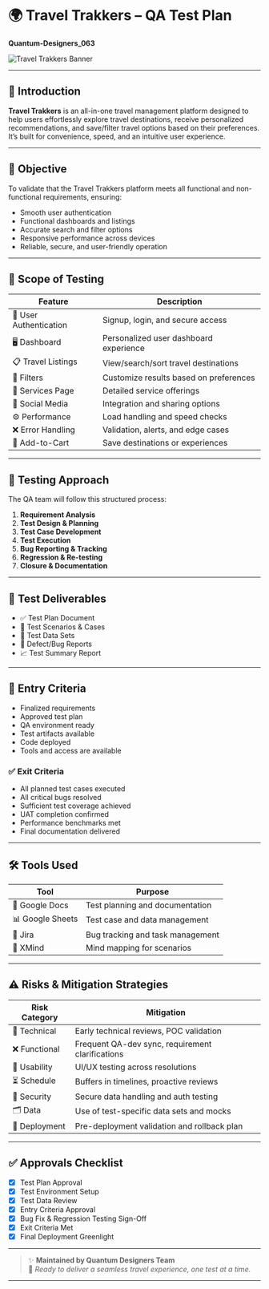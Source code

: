 # 🌍 Travel Trakkers – QA Test Plan  
**Quantum-Designers_063**

![Travel Trakkers Banner](https://github.com/user-attachments/assets/c70e88c2-3ad7-42c2-a23a-3cdb402361cb)

---

## 📌 Introduction  
**Travel Trakkers** is an all-in-one travel management platform designed to help users effortlessly explore travel destinations, receive personalized recommendations, and save/filter travel options based on their preferences. It’s built for convenience, speed, and an intuitive user experience.

---

## 🎯 Objective  
To validate that the Travel Trakkers platform meets all functional and non-functional requirements, ensuring:

- Smooth user authentication
- Functional dashboards and listings
- Accurate search and filter options
- Responsive performance across devices
- Reliable, secure, and user-friendly operation

---

## 🧭 Scope of Testing  

| Feature | Description |
|--------|-------------|
| 🔐 User Authentication | Signup, login, and secure access |
| 🖥️ Dashboard | Personalized user dashboard experience |
| 📋 Travel Listings | View/search/sort travel destinations |
| 🔎 Filters | Customize results based on preferences |
| 📄 Services Page | Detailed service offerings |
| 📲 Social Media | Integration and sharing options |
| ⚙️ Performance | Load handling and speed checks |
| ❌ Error Handling | Validation, alerts, and edge cases |
| 🛒 Add-to-Cart | Save destinations or experiences |

---

## 🧪 Testing Approach  

The QA team will follow this structured process:

1. **Requirement Analysis**  
2. **Test Design & Planning**  
3. **Test Case Development**  
4. **Test Execution**  
5. **Bug Reporting & Tracking**  
6. **Regression & Re-testing**  
7. **Closure & Documentation**

---

## 📄 Test Deliverables  

- ✅ Test Plan Document  
- 🧾 Test Scenarios & Cases  
- 🧪 Test Data Sets  
- 🐞 Defect/Bug Reports  
- 📈 Test Summary Report  

---

## 🚪 Entry Criteria  

- Finalized requirements  
- Approved test plan  
- QA environment ready  
- Test artifacts available  
- Code deployed  
- Tools and access are available  

### ✅ Exit Criteria  

- All planned test cases executed  
- All critical bugs resolved  
- Sufficient test coverage achieved  
- UAT completion confirmed  
- Performance benchmarks met  
- Final documentation delivered  

---

## 🛠️ Tools Used  

| Tool | Purpose |
|------|--------|
| 📄 Google Docs | Test planning and documentation |
| 📊 Google Sheets | Test case and data management |
| 🐞 Jira | Bug tracking and task management |
| 🧠 XMind | Mind mapping for scenarios |

---

## ⚠️ Risks & Mitigation Strategies  

| Risk Category | Mitigation |
|---------------|------------|
| 🔧 Technical | Early technical reviews, POC validation |
| ❌ Functional | Frequent QA-dev sync, requirement clarifications |
| 📱 Usability | UI/UX testing across resolutions |
| ⏳ Schedule | Buffers in timelines, proactive reviews |
| 🔐 Security | Secure data handling and auth testing |
| 🗂️ Data | Use of test-specific data sets and mocks |
| 🚀 Deployment | Pre-deployment validation and rollback plan |

---

## ✅ Approvals Checklist  

- [x] Test Plan Approval  
- [x] Test Environment Setup  
- [x] Test Data Review  
- [x] Entry Criteria Approval  
- [x] Bug Fix & Regression Testing Sign-Off  
- [x] Exit Criteria Met  
- [x] Final Deployment Greenlight  

---

> ✨ **Maintained by Quantum Designers Team**  
> 🧭 *Ready to deliver a seamless travel experience, one test at a time.*

---










